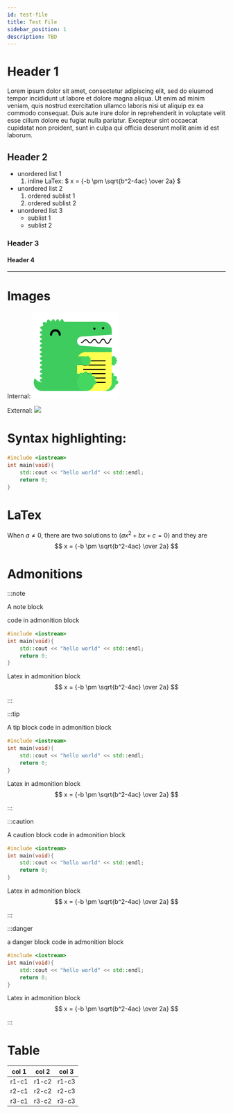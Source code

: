 ```yaml
---
id: test-file
title: Test File
sidebar_position: 1
description: TBD
---
```


# Header 1

Lorem ipsum dolor sit amet, consectetur adipiscing elit, sed do eiusmod tempor incididunt ut labore et dolore magna aliqua. Ut enim ad minim veniam, quis nostrud exercitation ullamco laboris nisi ut aliquip ex ea commodo consequat. Duis aute irure dolor in reprehenderit in voluptate velit esse cillum dolore eu fugiat nulla pariatur. Excepteur sint occaecat cupidatat non proident, sunt in culpa qui officia deserunt mollit anim id est laborum.

## Header 2

- unordered list 1
  1.  inline LaTex: $ x = {-b \pm \sqrt{b^2-4ac} \over 2a} $
- unordered list 2
  1.  ordered sublist 1
  1.  ordered sublist 2
- unordered list 3
  - sublist 1
  - sublist 2

### Header 3

#### Header 4

---

# Images

Internal:
![The docusaurus.jpg Image](static/img/docusaurus.png)

External:
![](https://seneca-ictoer.github.io/OERResources/OERTemplate/docusaurus.png)

# Syntax highlighting:

```c++
#include <iostream>
int main(void){
	std::cout << "hello world" << std::endl;
	return 0;
}
```

# LaTex

When $a \ne 0$, there are two solutions to $(ax^2 + bx + c = 0)$ and they are
$$ x = {-b \pm \sqrt{b^2-4ac} \over 2a} $$

# Admonitions

:::note

A note block

code in admonition block

```c++
#include <iostream>
int main(void){
	std::cout << "hello world" << std::endl;
	return 0;
}
```

Latex in admonition block
$$ x = {-b \pm \sqrt{b^2-4ac} \over 2a} $$

:::

:::tip

A tip block
code in admonition block

```c++
#include <iostream>
int main(void){
	std::cout << "hello world" << std::endl;
	return 0;
}
```

Latex in admonition block
$$ x = {-b \pm \sqrt{b^2-4ac} \over 2a} $$

:::

:::caution

A caution block
code in admonition block

```c++
#include <iostream>
int main(void){
	std::cout << "hello world" << std::endl;
	return 0;
}
```

Latex in admonition block
$$ x = {-b \pm \sqrt{b^2-4ac} \over 2a} $$

:::

:::danger

a danger block
code in admonition block

```c++
#include <iostream>
int main(void){
	std::cout << "hello world" << std::endl;
	return 0;
}
```

Latex in admonition block
$$ x = {-b \pm \sqrt{b^2-4ac} \over 2a} $$

:::

# Table

| col 1 | col 2 | col 3 |
| ----- | ----- | ----- |
| r1-c1 | r1-c2 | r1-c3 |
| r2-c1 | r2-c2 | r2-c3 |
| r3-c1 | r3-c2 | r3-c3 |
